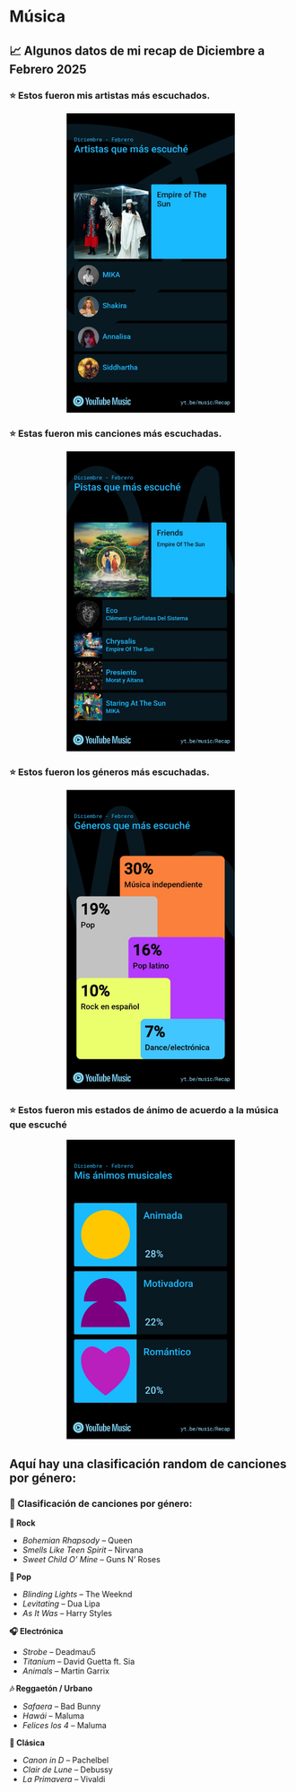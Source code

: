 # Música

## 📈 Algunos datos de mi recap de Diciembre a Febrero 2025

### ⭐ Estos fueron mis artistas más escuchados.
<p align="center">
<img src="musica.jpeg" alt="ArtistasEscuchados" width="300">
</p>


### ⭐ Estas fueron mis canciones más escuchadas.
<p align="center">
<img src="songs.jpeg" alt="CancionesEscuchados" width="300">
</p>


### ⭐ Estos fueron los géneros más escuchadas.
<p align="center">
<img src="generos.jpeg" alt="GénerosEscuchados" width="300">
</p>


### ⭐ Estos fueron mis estados de ánimo de acuerdo a la música que escuché
<p align="center">
<img src="animos.jpeg" alt="EstadosEscuchados" width="300">
</p>

## Aquí hay una clasificación random de canciones por género:

### 🎵 Clasificación de canciones por género:

**🎸 Rock**
- *Bohemian Rhapsody* – Queen  
- *Smells Like Teen Spirit* – Nirvana  
- *Sweet Child O’ Mine* – Guns N’ Roses  

**🎤 Pop**
- *Blinding Lights* – The Weeknd  
- *Levitating* – Dua Lipa  
- *As It Was* – Harry Styles  

**🎧 Electrónica**
- *Strobe* – Deadmau5  
- *Titanium* – David Guetta ft. Sia  
- *Animals* – Martin Garrix  

**🎶 Reggaetón / Urbano**
- *Safaera* – Bad Bunny  
- *Hawái* – Maluma  
- *Felices los 4* – Maluma  

**🎻 Clásica**
- *Canon in D* – Pachelbel  
- *Clair de Lune* – Debussy  
- *La Primavera* – Vivaldi  
